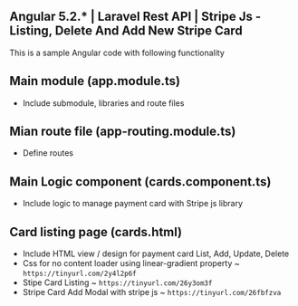 ## Angular 5.2.* | Laravel Rest API | Stripe Js - Listing, Delete And Add New Stripe Card
This is a sample Angular code with following functionality

## Main module (app.module.ts)

 - Include submodule, libraries and route files

## Mian route file (app-routing.module.ts)

 - Define routes

## Main Logic component (cards.component.ts)

 - Include logic to manage payment card with Stripe js library

## Card listing page (cards.html)

 - Include HTML view / design for payment card List, Add, Update, Delete
 - Css for no content loader using linear-gradient property ~ `https://tinyurl.com/2y4l2p6f`
 - Stipe Card Listing ~ `https://tinyurl.com/26y3om3f`
 - Stripe Card Add Modal with stripe js ~ `https://tinyurl.com/26fbfzva`
















